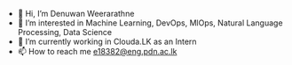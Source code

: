 - 👋 Hi, I’m Denuwan Weerarathne
- 👀 I’m interested in Machine Learning, DevOps, MlOps, Natural Language Processing, Data Science
- 🌱 I’m currently working in Clouda.LK as an Intern
- 📫 How to reach me e18382@eng.pdn.ac.lk

<!---
DenuwanClouda/DenuwanClouda is a ✨ special ✨ repository because its `README.md` (this file) appears on your GitHub profile.
You can click the Preview link to take a look at your changes.
--->
